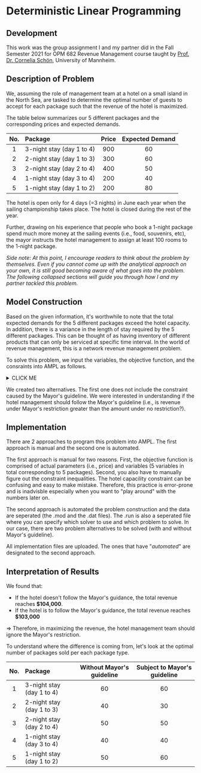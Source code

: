 # Deterministic Linear Programming

## Development
This work was the group assignment I and my partner did in the Fall Semester 2021 for OPM 682 Revenue Management course taught by [Prof. Dr. Cornelia Schön](https://www.bwl.uni-mannheim.de/schoen/ "Prof. Dr. Cornelia Schön"), University of Mannheim.

## Description of Problem
We, assuming the role of management team at a hotel on a small island in the North Sea, are tasked to determine the optimal number of guests to accept for each package such that the revenue of the hotel is maximized.

The table below summarizes our 5 different packages and the corresponding prices and expected demands.

|No.|Package|Price|Expected Demand|
|:---:|:---|:---:|:---:|
|1|3-night stay (day 1 to 4)|900|60|
|2|2-night stay (day 1 to 3)|300|60|
|3|2-night stay (day 2 to 4)|400|50|
|4|1-night stay (day 3 to 4)|200|40|
|5|1-night stay (day 1 to 2)|200|80|

The hotel is open only for 4 days (=3 nights) in June each year when the sailing championship takes place. The hotel is closed during the rest of the year. 

Further, drawing on his experience that people who book a 1-night package spend much more money at the sailing events (i.e., food, souvenirs, etc), the mayor instructs the hotel management to assign at least 100 rooms to the 1-night package.

*Side note: At this point, I encourage readers to think about the problem by themselves. Even if you cannot come up with the analytical approach on your own, it is still good becoming aware of what goes into the problem. The following collapsed sections will guide you through how I and my partner tackled this problem.* 

## Model Construction

Based on the given information, it's worthwhile to note that the total expected demands for the 5 different packages exceed the hotel capacity. In addition, there is a variance in the length of stay required by the 5 different packages. This can be thought of as having inventory of different products that can only be serviced at specific time interval. In the world of revenue management, this is a network revenue management problem. 

To solve this problem, we input the variables, the objective function, and the consraints into AMPL as follows.
<details><summary>CLICK ME</summary>
  <p>
    
    The underlying sets:
    set J;    #set of products j=1,...,5
    set L;    #set of legs l= "FN","SN","TN" representing First Night, Second Night, and Third Night respectively;
    
    The parameters:
    param p {j in J};           # prices of all products
    param a {l in L, j in J};   # resource use binary identifier
    param c {l in L};           # capacities for all legs l
    param ED {j in J};          # expected demand of each product
    
    The variables:
    var y {j in J};             # number of each product sold
    
    Objective function:
    maximize Revenue: sum {j in J} p[j]*y[j];
    
    The constraints:
    # Capacity constraints
    subject to CAP {l in L}: sum {j in J} a[l,j] * y[j] <= c[l];
    # Demand constraints
    subject to Demand {j in J}: y[j] <= ED[j];
    # Mayor's guidance constraint
    subject to Mayor: y[4] + y[5] >= 100;
    # Non-negativity constraints
    subject to NN {j in J}: y[j] >= 0;
    
    problem alternative1: {j in J} y[j], Revenue, {l in L} CAP[l], {j in J} Demand[j], {j in J} NN[j];
    problem alternative2: {j in J} y[j], Revenue, {l in L} CAP[l], {j in J} Demand[j], Mayor, {j in J} NN[j];
    
   <p>
   </details>

We created two alternatives. The first one does not include the constraint caused by the Mayor's guideline. We were interested in understanding if the hotel management should follow the Mayor's guideline (i.e., is revenue under Mayor's restriction greater than the amount under no restriction?).

## Implementation
There are 2 approaches to program this problem into AMPL. The first approach is manual and the second one is automated. 

The first approach is manual for two reasons. First, the objective function is comprised of actual parameters (i.e., price) and variables (5 variables in total corresponding to 5 packages). Second, you also have to manually figure out the constraint inequalities. The hotel capacility constraint can be confusing and easy to make mistake. Therefore, this practice is error-prone and is inadvisble especially when you want to "play around" with the numbers later on. 

The second approach is automated the problem construction and the data are seperated (the .mod and the .dat files). The .run is also a seperated file where you can specify which solver to use and which problem to solve. In our case, there are two problem alternatives to be solved (with and without Mayor's guideline).

All implementation files are uploaded. The ones that have "_automated_" are designated to the second approach. 

## Interpretation of Results
We found that:
- If the hotel doesn't follow the Mayor's guidance, the total revenue reaches **$104,000**.
- If the hotel is to follow the Mayor's guidance, the total revenue reaches **$103,000**

=> Therefore, in maximizing the revenue, the hotel management team should ignore the Mayor's restriction.

To understand where the difference is coming from, let's look at the optimal number of packages sold per each package type.

|No.|Package|Without Mayor's guideline|Subject to Mayor's guideline|
|:---:|:---|:---:|:---:|
|1|3-night stay (day 1 to 4)|60|60|
|2|2-night stay (day 1 to 3)|40|30|
|3|2-night stay (day 2 to 4)|50|50|
|4|1-night stay (day 3 to 4)|40|40|
|5|1-night stay (day 1 to 2)|50|60|



